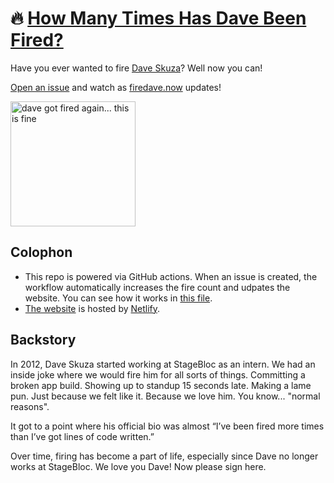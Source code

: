 # 🔥 [How Many Times Has Dave Been Fired?](https://firedave.now)
Have you ever wanted to fire [Dave Skuza](https://github.com/dskuza)? Well now you can!

[Open an issue](https://github.com/jdhartley/firedave.now/issues/new/choose) and watch as [firedave.now](https://firedave.now) updates!

<img alt="dave got fired again... this is fine" src="https://cdn.bsky.app/img/avatar/plain/did:plc:lsis67fz6aeyj7vdyqu2nrqu/bafkreiewexizg35csainybkiyx6x4s6douw72jkpyscbgup3cneuwpq5be@jpeg" width="200">

## Colophon
- This repo is powered via GitHub actions. When an issue is created, the workflow automatically increases the fire count and udpates the website. You can see how it works in [this file](https://github.com/jdhartley/firedave.now/blob/main/.github/workflows/main.yml).
- [The website](https://firedave.now) is hosted by [Netlify](https://netlify.com).

## Backstory
In 2012, Dave Skuza started working at StageBloc as an intern. We had an inside joke where we would fire him for all sorts of things. Committing a broken app build. Showing up to standup 15 seconds late. Making a lame pun. Just because we felt like it. Because we love him. You know... "normal reasons".

It got to a point where his official bio was almost “I’ve been fired more times than I’ve got lines of code written.”

Over time, firing has become a part of life, especially since Dave no longer works at StageBloc. We love you Dave! Now please sign here.
